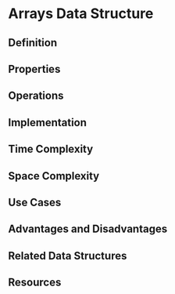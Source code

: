 # Arrays Data Structure

## Definition

## Properties

## Operations

## Implementation

## Time Complexity

## Space Complexity

## Use Cases

## Advantages and Disadvantages

## Related Data Structures

## Resources
